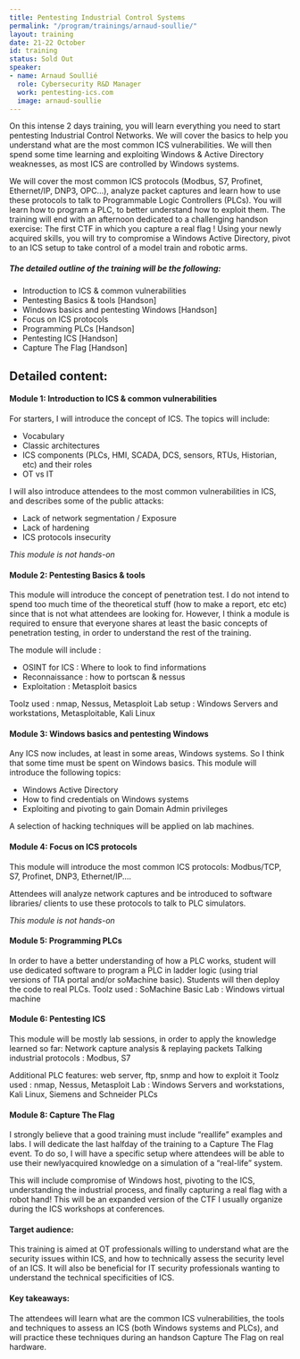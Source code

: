 ```yaml
---
title: Pentesting Industrial Control Systems
permalink: "/program/trainings/arnaud-soullie/"
layout: training
date: 21-22 October
id: training
status: Sold Out
speaker:
- name: Arnaud Soullié
  role: Cybersecurity R&D Manager
  work: pentesting-ics.com
  image: arnaud-soullie
---
```



On this intense 2­ days training, you will learn everything you need to start pentesting Industrial Control Networks. We will cover the basics to help you understand what are the most common ICS vulnerabilities. We will then spend some time learning and exploiting Windows & Active Directory
weaknesses, as most ICS are controlled by Windows systems.

We will cover the most common ICS protocols (Modbus, S7, Profinet, Ethernet/IP, DNP3, OPC...), analyze packet captures and learn how to use these protocols to talk to Programmable Logic Controllers (PLCs). You will learn how to program a PLC, to better understand how to exploit them. The training will end with an afternoon dedicated to a challenging hands­on exercise: The first CTF in which you capture a real flag ! Using your newly acquired skills, you will try to compromise a Windows Active Directory, pivot to an ICS setup to take control of a model train and robotic arms.

##### The detailed outline of the training will be the following:

* Introduction to ICS & common vulnerabilities
* Pentesting Basics & tools [Hands­on]
* Windows basics and pentesting Windows [Hands­on]
* Focus on ICS protocols
* Programming PLCs [Hands­on]
* Pentesting ICS [Hands­on]
* Capture The Flag [Hands­on]

## Detailed content:

#### Module 1: Introduction to ICS & common vulnerabilities
For starters, I will introduce the concept of ICS. The topics will include:
* Vocabulary
* Classic architectures
* ICS components (PLCs, HMI, SCADA, DCS, sensors, RTUs, Historian, etc) and their roles
* OT vs IT

I will also introduce attendees to the most common vulnerabilities in ICS, and describes some of the public attacks:
* Lack of network segmentation / Exposure
* Lack of hardening
* ICS protocols insecurity

*This module is not hands­-on*

#### Module 2: Pentesting Basics & tools

This module will introduce the concept of penetration test. I do not intend to spend too much time of the theoretical stuff (how to make a report, etc etc) since that is not what attendees are looking for. However, I think a module is required to ensure that everyone shares at least the basic concepts of penetration testing, in order to understand the rest of the training.

The module will include :
* OSINT for ICS : Where to look to find informations
* Reconnaissance : how to portscan & nessus
* Exploitation : Metasploit basics

Toolz used : nmap, Nessus, Metasploit
Lab setup : Windows Servers and workstations, Metasploitable, Kali Linux

#### Module 3: Windows basics and pentesting Windows
Any ICS now includes, at least in some areas, Windows systems. So I think that some time must be spent on Windows basics. This module will introduce the following topics:
* Windows Active Directory
* How to find credentials on Windows systems
* Exploiting and pivoting to gain Domain Admin privileges

A selection of hacking techniques will be applied on lab machines.

#### Module 4: Focus on ICS protocols
This module will introduce the most common ICS protocols: Modbus/TCP, S7, Profinet, DNP3,
Ethernet/IP.... 

Attendees will analyze network captures and be introduced to software libraries/ clients to use
these protocols to talk to PLC simulators.

*This module is not hands­-on*

#### Module 5: Programming PLCs
In order to have a better understanding of how a PLC works, student will use dedicated software
to program a PLC in ladder logic (using trial versions of TIA portal and/or soMachine basic).
Students will then deploy the code to real PLCs.
Toolz used : SoMachine Basic
Lab : Windows virtual machine

#### Module 6: Pentesting ICS
This module will be mostly lab sessions, in order to apply the knowledge learned so far:
Network capture analysis & replaying packets
Talking industrial protocols : Modbus, S7

Additional PLC features: web server, ftp, snmp and how to exploit it
Toolz used : nmap, Nessus, Metasploit
Lab : Windows Servers and workstations, Kali Linux, Siemens and Schneider PLCs

#### Module 8: Capture The Flag
I strongly believe that a good training must include “real­life” examples and labs. I will dedicate the last half­day of the training to a Capture The Flag event. To do so, I will have a specific setup where attendees will be able to use their newly­acquired knowledge on a simulation of a “real-life” system.

This will include compromise of Windows host, pivoting to the ICS, understanding the industrial process, and finally capturing a real flag with a robot hand! This will be an expanded version of the CTF I usually organize during the ICS workshops at conferences.

#### Target audience:
This training is aimed at OT professionals willing to understand what are the security issues within ICS, and how to technically assess the security level of an ICS. It will also be beneficial for IT security professionals wanting to understand the technical specificities of ICS.

#### Key takeaways:
The attendees will learn what are the common ICS vulnerabilities, the tools and techniques to assess an ICS (both Windows systems and PLCs), and will practice these techniques
during an hands­on Capture The Flag on real hardware.